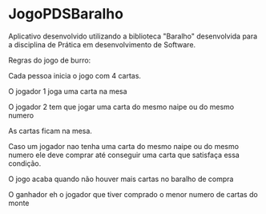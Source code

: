 JogoPDSBaralho
==============

Aplicativo desenvolvido utilizando a biblioteca "Baralho" desenvolvida para a disciplina de Prática em desenvolvimento de Software.

Regras do jogo de burro:

Cada pessoa inicia o jogo com 4 cartas.

O jogador 1 joga uma carta na mesa

O jogador 2 tem que jogar uma carta do mesmo naipe ou do mesmo numero

As cartas ficam na mesa.

Caso um jogador nao tenha uma carta do mesmo naipe ou do mesmo numero ele deve comprar até conseguir uma carta que satisfaça essa condição.

O jogo acaba quando não houver mais cartas no baralho de compra

O ganhador eh o jogador que tiver comprado o menor numero de cartas do monte
